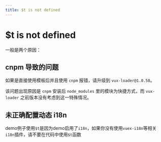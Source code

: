 ```yaml
---
title: $t is not defined
---
```


# $t is not defined

一般是两个原因：

## cnpm 导致的问题

如果是直接使用模板后并且使用 `cnpm` 报错，请升级到 `vux-loader@1.0.58`。

该问题出现原因是 `cnpm` 安装后 `node_modules` 里的模块为快捷方式，而 `vux-loader` 之前版本没有考虑到这一特殊情况。

## 未正确配置动态 i18n

demo例子使用`$t`是因为demo启用了`i18n`，如果你没有使用`vuex-i18n`等相关`i18n`插件，请不要在代码中使用`$t`函数
